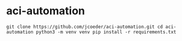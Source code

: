 # aci-automation

`git clone https://github.com/jcoeder/aci-automation.git
cd aci-automation
python3 -m venv venv
pip install -r requirements.txt`
